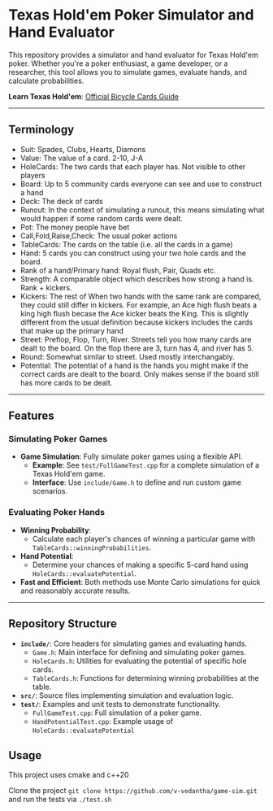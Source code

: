 # Texas Hold'em Poker Simulator and Hand Evaluator

This repository provides a simulator and hand evaluator for Texas Hold'em poker. Whether you're a poker enthusiast, a game developer, or a researcher, this tool allows you to simulate games, evaluate hands, and calculate probabilities.

**Learn Texas Hold'em**: [Official Bicycle Cards Guide](https://bicyclecards.com/how-to-play/texas-holdem-poker)

---
## Terminology
- Suit: Spades, Clubs, Hearts, Diamons
- Value: The value of a card. 2-10, J-A
- HoleCards: The two cards that each player has. Not visible to other players
- Board: Up to 5 community cards everyone can see and use to construct a hand
- Deck: The deck of cards
- Runout: In the context of simulating a runout, this means simulating what would happen if some random cards were dealt.
- Pot: The money people have bet
- Call,Fold,Raise,Check: The usual poker actions
- TableCards: The cards on the table (i.e. all the cards in a game)
- Hand: 5 cards you can construct using your two hole cards and the board.
- Rank of a hand/Primary hand: Royal flush, Pair, Quads etc.
- Strength: A comparable object which describes how strong a hand is. Rank + kickers. 
- Kickers: The rest of When two hands with the same rank are compared, they could still differ in kickers. For example, an Ace high flush beats a king high flush becase the Ace kicker beats the King. This is slightly different from the usual definition because kickers includes the cards that make up the primary hand
- Street: Preflop, Flop, Turn, River. Streets tell you how many cards are dealt to the board. On the flop there are 3, turn has 4, and river has 5. 
- Round: Somewhat similar to street. Used mostly interchangably.
- Potential: The potential of a hand is the hands you might make if the correct cards are dealt to the board. Only makes sense if the board still has more cards to be dealt. 
---

## Features

### Simulating Poker Games
- **Game Simulation**: Fully simulate poker games using a flexible API.
  - **Example**: See `test/FullGameTest.cpp` for a complete simulation of a Texas Hold'em game.
  - **Interface**: Use `include/Game.h` to define and run custom game scenarios.

### Evaluating Poker Hands
- **Winning Probability**:
  - Calculate each player's chances of winning a particular game with `TableCards::winningProbabilities`.
- **Hand Potential**:
  - Determine your chances of making a specific 5-card hand using `HoleCards::evaluatePotential`.
- **Fast and Efficient**: Both methods use Monte Carlo simulations for quick and reasonably accurate results.

---

## Repository Structure

- **`include/`**: Core headers for simulating games and evaluating hands.
  - `Game.h`: Main interface for defining and simulating poker games.
  - `HoleCards.h`: Utilities for evaluating the potential of specific hole cards.
  - `TableCards.h`: Functions for determining winning probabilities at the table.
- **`src/`**: Source files implementing simulation and evaluation logic.
- **`test/`**: Examples and unit tests to demonstrate functionality.
  - `FullGameTest.cpp`: Full simulation of a poker game.
  - `HandPotentialTest.cpp`: Example usage of `HoleCards::evaluatePotential`


##  Usage

This project uses cmake and c++20

Clone the project ```git clone https://github.com/v-vedantha/game-sim.git``` and run the tests via ```./test.sh```
